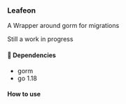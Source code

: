 ### Leafeon
A Wrapper around gorm for migrations

Still a work in progress


#### 🚀 Dependencies
- gorm
- go 1.18

#### How to use
